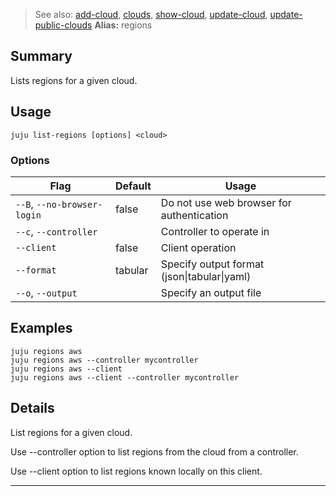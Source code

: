 > See also: [add-cloud](/t/10162), [clouds](/t/10182), [show-cloud](/t/10215), [update-cloud](/t/10081), [update-public-clouds](/t/10115)
**Alias:** regions

## Summary
Lists regions for a given cloud.

## Usage
```juju list-regions [options] <cloud>```

### Options
| Flag | Default | Usage |
| --- | --- | --- |
| `--B`, `--no-browser-login` | false | Do not use web browser for authentication |
| `--c`, `--controller` |  | Controller to operate in |
| `--client` | false | Client operation |
| `--format` | tabular | Specify output format (json&#x7c;tabular&#x7c;yaml) |
| `--o`, `--output` |  | Specify an output file |

## Examples

    juju regions aws
    juju regions aws --controller mycontroller
    juju regions aws --client
    juju regions aws --client --controller mycontroller


## Details

List regions for a given cloud.

Use --controller option to list regions from the cloud from a controller.

Use --client option to list regions known locally on this client.


---

